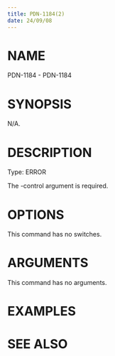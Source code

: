 ```yaml
---
title: PDN-1184(2)
date: 24/09/08
---
```


# NAME

PDN-1184 - PDN-1184

# SYNOPSIS

N/A.

# DESCRIPTION

Type: ERROR

The -control argument is required.

# OPTIONS

This command has no switches.

# ARGUMENTS

This command has no arguments.

# EXAMPLES

# SEE ALSO
